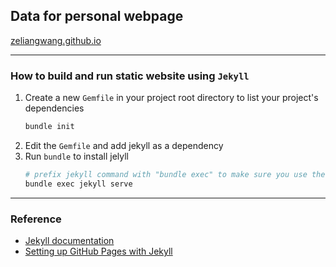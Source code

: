 ## Data for personal webpage 
[zeliangwang.github.io](https://zeliangwang.github.io/)
***
### How to build and run static website using `Jekyll`
1. Create a new `Gemfile` in your project root directory to list your project's dependencies
    ```bash
    bundle init
    ```
2. Edit the `Gemfile` and add jekyll as a dependency
3. Run `bundle` to install jelyll 
    ```bash
    # prefix jekyll command with "bundle exec" to make sure you use the jekyll version defined in your Gemfile
    bundle exec jekyll serve

    ```
***
### Reference
- [Jekyll documentation](https://jekyllrb.com/docs/step-by-step/01-setup/)
- [Setting up GitHub Pages with Jekyll](https://docs.github.com/en/enterprise/2.14/user/articles/setting-up-your-github-pages-site-locally-with-jekyll)